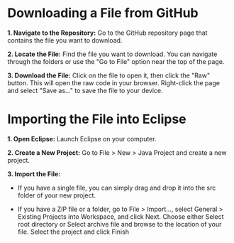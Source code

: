 # Downloading a File from GitHub
**1. Navigate to the Repository:** Go to the GitHub repository page that contains the file you want to download.

**2. Locate the File:** Find the file you want to download. You can navigate through the folders or use the "Go to File" option near the top of the page.

**3. Download the File:** Click on the file to open it, then click the "Raw" button. This will open the raw code in your browser. Right-click the page and select "Save as..." to save the file to your device.

# Importing the File into Eclipse
**1. Open Eclipse:** Launch Eclipse on your computer.

**2. Create a New Project:** Go to File > New > Java Project and create a new project.

**3. Import the File:**

- If you have a single file, you can simply drag and drop it into the src folder of your new project.

- If you have a ZIP file or a folder, go to File > Import..., select General > Existing Projects into Workspace, and click Next. Choose either Select root directory or Select archive file and browse to the location of your file. Select the project and click Finish